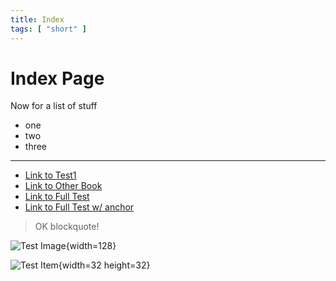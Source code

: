 ```yaml
---
title: Index
tags: [ "short" ]
---
```

# Index Page

Now for a list of stuff
* one
* two
* three

---

* [Link to Test1](test/test1.md)
* [Link to Other Book](ftbguides_dev2:index.md)
* [Link to Full Test](full_test.md)
* [Link to Full Test w/ anchor](full_test.md#lists)

> OK blockquote!

![Test Image](minecraft:textures/gui/presets/isles.png "Realms Isles"){width=128}

![Test Item](item:minecraft:diamond){width=32 height=32}